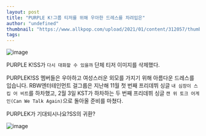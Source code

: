```yaml
---
layout: post
title: "PURPLE K!그룹 티저를 위해 우아한 드레스를 차려입은"
author: "undefined"
thumbnail: "https://www.allkpop.com/upload/2021/01/content/312057/thumb/1612144660-can-we-talk-again-01.jpg"
tags: 
---
```



![image](https://www.allkpop.com/upload/2021/01/content/312057/1612144660-can-we-talk-again-01.jpg)

PURPLE K!SS가 `다시 대화할 수 있을까` 단체 티저 이미지를 삭제했다.

PURPLEK!SS 멤버들은 우아하고 여성스러운 외모를 가지기 위해 아름다운 드레스를 입습니다. RBW엔터테인먼트 걸그룹은 지난해 11월 첫 번째 프리데뷔 싱글 `내 심장이 스킵 어 비트`를 하차했고, 2월 3일 KST가 하차하는 두 번째 프리데뷔 싱글 `캔 위 토크 어게인(Can We Talk Again)`으로 돌아올 준비를 마쳤다.

PURPLEK가 기대되시나요?SS의 귀환?

![image](https://www.allkpop.com/upload/2021/01/content/312059/1612144753-can-we-talk-again-02.jpg)